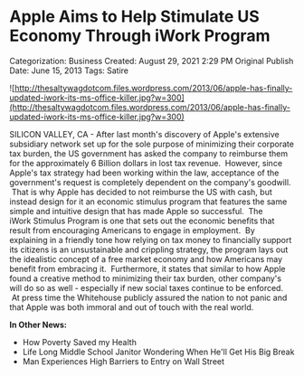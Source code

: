 # Apple Aims to Help Stimulate US Economy Through iWork Program

Categorization: Business
Created: August 29, 2021 2:29 PM
Original Publish Date: June 15, 2013
Tags: Satire

![http://thesaltywagdotcom.files.wordpress.com/2013/06/apple-has-finally-updated-iwork-its-ms-office-killer.jpg?w=300](http://thesaltywagdotcom.files.wordpress.com/2013/06/apple-has-finally-updated-iwork-its-ms-office-killer.jpg?w=300)

SILICON VALLEY, CA - After last month's discovery of Apple's extensive subsidiary network set up for the sole purpose of minimizing their corporate tax burden, the US government has asked the company to reimburse them for the approximately 6 Billion dollars in lost tax revenue.  However, since Apple's tax strategy had been working within the law, acceptance of the government's request is completely dependent on the company's goodwill.  That is why Apple has decided to not reimburse the US with cash, but instead design for it an economic stimulus program that features the same simple and intuitive design that has made Apple so successful.  The iWork Stimulus Program is one that sets out the economic benefits that result from encouraging Americans to engage in employment.  By explaining in a friendly tone how relying on tax money to financially support its citizens is an unsustainable and crippling strategy, the program lays out the idealistic concept of a free market economy and how Americans may benefit from embracing it.  Furthermore, it states that similar to how Apple found a creative method to minimizing their tax burden, other company's will do so as well - especially if new social taxes continue to be enforced.  At press time the Whitehouse publicly assured the nation to not panic and that Apple was both immoral and out of touch with the real world.

**In Other News:**

- How Poverty Saved my Health
- Life Long Middle School Janitor Wondering When He'll Get His Big Break
- Man Experiences High Barriers to Entry on Wall Street